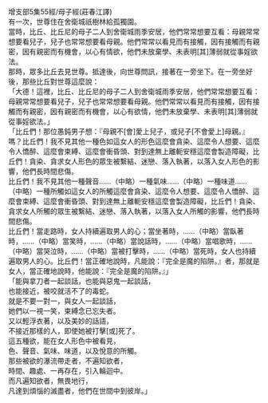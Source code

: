 增支部5集55經/母子經(莊春江譯)  
有一次，世尊住在舍衛城祇樹林給孤獨園。  
當時，比丘、比丘尼的母子二人到舍衛城雨季安居，他們常常想要互看：母親常常想要看兒子，兒子也常常想要看母親。他們常常以看見而有接觸，因有接觸而有親密，因有親密而有機會，以心有情欲，他們未放棄學、未表明[其]薄弱就從事婬欲法。  
那時，眾多比丘去見世尊。抵達後，向世尊問訊，接著在一旁坐下。在一旁坐好後，那些比丘對世尊這麼說：  
「大德！這裡，比丘、比丘尼的母子二人到舍衛城雨季安居，他們常常想要互看：母親常常想要看兒子，兒子也常常想要看母親。他們常常以看見而有接觸，因有接觸而有親密，因有親密而有機會，以心有欲情，他們未放棄學、未表明[其]薄弱就從事婬欲法。」  
「比丘們！那位愚鈍男子想：『母親不[會]愛上兒子，或兒子[不會愛上]母親。』嗎？比丘們！我不見其他一種色如這女人的形色這麼會貪染、這麼令人想要、這麼令人憍醉、這麼會束縛、這麼會衝昏頭、對到達無上離軛安穩這麼會製造障礙，比丘們！貪染、貪求女人形色的眾生被繫結、迷戀、落入執著，以落入女人形色的影響，他們長時間悲傷。  
比丘們！我不見其他一種聲音……（中略）一種氣味……（中略）一種味道……（中略）一種所觸如這女人的所觸這麼會貪染、這麼令人想要、這麼令人憍醉、這麼會束縛、這麼會衝昏頭、對到達無上離軛安穩這麼會製造障礙，比丘們！貪染、貪求女人所觸的眾生被繫結、迷戀、落入執著，以落入女人所觸的影響，他們長時間悲傷。  
比丘們！當走路時，女人持續遍取男人的心；當坐著時，……（中略）當臥著時，……（中略）當笑時，……（中略）當說話時，……（中略）當唱歌時，……（中略）當哭泣時，……（中略）當被打擊時，……（中略）當死時，女人也持續遍取男人的心。比丘們！當正確地說時，凡能說：『完全是魔的陷阱。』者，那就是女人，當正確地說時，他能說：『完全是魔的陷阱。』」  
「能與拿刀者一起談話，也能與惡鬼一起談話，  
也能接近，被咬就活不了的毒蛇。  
就是不要一對一，與女人一起談話，  
她們以一視一笑，束縛念已忘失者。  
又以輕浮衣著，以及美妙的話語，  
不接近那樣的人，即使她被打擊[或]死了。  
這五種欲，能在女人形色中被看見，  
色、聲音、氣味、味道，以及悅意的所觸。  
那些被欲的瀑流帶走者，不遍知欲者，  
時間、趣處、一再存在，引入輪迴中。  
而凡遍知欲者，無畏地行，  
凡達到煩惱的滅盡者，他們在世間中到彼岸。」  
  
  
